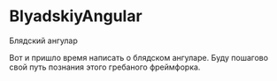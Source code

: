 # BlyadskiyAngular
Блядский ангулар

Вот и пришло время написать о блядском ангуларе. Буду пошагово свой путь познания этого гребаного фреймфорка.
